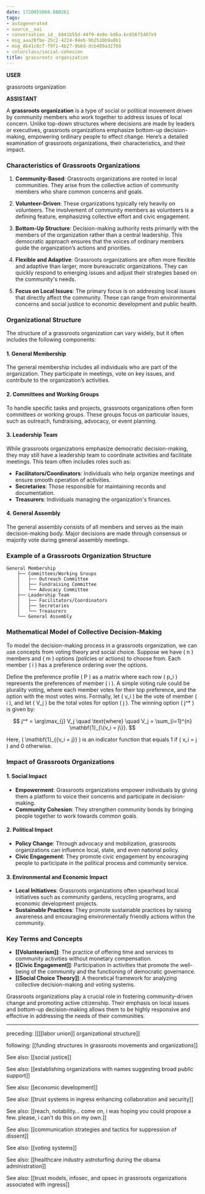 ```yaml
---
date: 1720055068.860261
tags:
- autogenerated
- source__oai
- conversation_id__6841b55d-44f9-4e0e-bd6a-bc656f5407e9
- msg_aaa28fbe-25c2-4224-94eb-9b2510b9a0b1
- msg_8b41c8c7-f9f1-4b27-9b6d-dcb489a32760
- colorclass/social-cohesion
title: grassroots organization
---
```


**USER**

grassroots organization


**ASSISTANT**

A **grassroots organization** is a type of social or political movement driven by community members who work together to address issues of local concern. Unlike top-down structures where decisions are made by leaders or executives, grassroots organizations emphasize bottom-up decision-making, empowering ordinary people to effect change. Here’s a detailed examination of grassroots organizations, their characteristics, and their impact.

### Characteristics of Grassroots Organizations

1. **Community-Based**:
   Grassroots organizations are rooted in local communities. They arise from the collective action of community members who share common concerns and goals.

2. **Volunteer-Driven**:
   These organizations typically rely heavily on volunteers. The involvement of community members as volunteers is a defining feature, emphasizing collective effort and civic engagement.

3. **Bottom-Up Structure**:
   Decision-making authority rests primarily with the members of the organization rather than a central leadership. This democratic approach ensures that the voices of ordinary members guide the organization’s actions and priorities.

4. **Flexible and Adaptive**:
   Grassroots organizations are often more flexible and adaptive than larger, more bureaucratic organizations. They can quickly respond to emerging issues and adjust their strategies based on the community's needs.

5. **Focus on Local Issues**:
   The primary focus is on addressing local issues that directly affect the community. These can range from environmental concerns and social justice to economic development and public health.

### Organizational Structure

The structure of a grassroots organization can vary widely, but it often includes the following components:

#### 1. General Membership
The general membership includes all individuals who are part of the organization. They participate in meetings, vote on key issues, and contribute to the organization’s activities.

#### 2. Committees and Working Groups
To handle specific tasks and projects, grassroots organizations often form committees or working groups. These groups focus on particular issues, such as outreach, fundraising, advocacy, or event planning.

#### 3. Leadership Team
While grassroots organizations emphasize democratic decision-making, they may still have a leadership team to coordinate activities and facilitate meetings. This team often includes roles such as:
- **Facilitators/Coordinators**: Individuals who help organize meetings and ensure smooth operation of activities.
- **Secretaries**: Those responsible for maintaining records and documentation.
- **Treasurers**: Individuals managing the organization's finances.

#### 4. General Assembly
The general assembly consists of all members and serves as the main decision-making body. Major decisions are made through consensus or majority vote during general assembly meetings.

### Example of a Grassroots Organization Structure

```
General Membership
    ├── Committees/Working Groups
    │   ├── Outreach Committee
    │   ├── Fundraising Committee
    │   └── Advocacy Committee
    ├── Leadership Team
    │   ├── Facilitators/Coordinators
    │   ├── Secretaries
    │   └── Treasurers
    └── General Assembly
```

### Mathematical Model of Collective Decision-Making

To model the decision-making process in a grassroots organization, we can use concepts from voting theory and social choice. Suppose we have \( n \) members and \( m \) options (policies or actions) to choose from. Each member \( i \) has a preference ordering over the options.

Define the preference profile \( P \) as a matrix where each row \( p_i \) represents the preferences of member \( i \). A simple voting rule could be plurality voting, where each member votes for their top preference, and the option with the most votes wins. Formally, let \( v_i \) be the vote of member \( i \), and let \( V_j \) be the total votes for option \( j \). The winning option \( j^* \) is given by:

$$
j^* = \arg\max_{j} V_j \quad \text{where} \quad V_j = \sum_{i=1}^{n} \mathbf{1}_{\{v_i = j\}}.
$$

Here, \( \mathbf{1}_{\{v_i = j\}} \) is an indicator function that equals 1 if \( v_i = j \) and 0 otherwise.

### Impact of Grassroots Organizations

#### 1. Social Impact
- **Empowerment**: Grassroots organizations empower individuals by giving them a platform to voice their concerns and participate in decision-making.
- **Community Cohesion**: They strengthen community bonds by bringing people together to work towards common goals.

#### 2. Political Impact
- **Policy Change**: Through advocacy and mobilization, grassroots organizations can influence local, state, and even national policy.
- **Civic Engagement**: They promote civic engagement by encouraging people to participate in the political process and community service.

#### 3. Environmental and Economic Impact
- **Local Initiatives**: Grassroots organizations often spearhead local initiatives such as community gardens, recycling programs, and economic development projects.
- **Sustainable Practices**: They promote sustainable practices by raising awareness and encouraging environmentally friendly actions within the community.

### Key Terms and Concepts

- **[[Volunteerism]]**: The practice of offering time and services to community activities without monetary compensation.
- **[[Civic Engagement]]**: Participation in activities that promote the well-being of the community and the functioning of democratic governance.
- **[[Social Choice Theory]]**: A theoretical framework for analyzing collective decision-making and voting systems.

Grassroots organizations play a crucial role in fostering community-driven change and promoting active citizenship. Their emphasis on local issues and bottom-up decision-making allows them to be highly responsive and effective in addressing the needs of their communities.


---

preceding: [[[[labor union]] organizational structure]]  


following: [[funding structures in grassroots movements and organizations]]

See also: [[social justice]]


See also: [[establishing organizations with names suggesting broad public support]]


See also: [[economic development]]


See also: [[trust systems in ingress enhancing collaboration and security]]


See also: [[reach, notability... come on, i was hoping you could propose a few. please, i can't do this on my own.]]


See also: [[communication strategies and tactics for suppression of dissent]]


See also: [[voting systems]]


See also: [[healthcare industry astroturfing during the obama administration]]


See also: [[trust models, infosec, and opsec in grassroots organizations associated with ingress]]